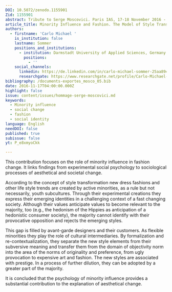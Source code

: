 ```yaml
---
DOI: 10.5072/zenodo.1155901
Zid: 1155901
abstract: Tribute to Serge Moscovici. Paris IAS, 17-18 November 2016 - Session 1
article_title: Minority Influence and Fashion. The Model of Style Transformation
authors:
  - firstname: 'Carlo Michael '
    is_institution: false
    lastname: Sommer
    positions_and_institutions:
      - institution: Darmstadt University of Applied Sciences, Germany
        positions:
          - ''
    social_channels:
      linkedin: https://de.linkedin.com/in/carlo-michael-sommer-25aa894
      researchgate: https://www.researchgate.net/profile/Carlo-Michael-Sommer
bibliography: /documents-exportes_mosco_05.bib
date: 2016-11-17T04:00:00.000Z
highlight: false
issue: content/issues/hommage-serge-moscovici.md
keywords:
  - Minority influence
  - social change
  - fashion
  - social identity
language: English
needDOI: false
published: true
subissue: false
yt: P_e8xmyoCkk

---
```


This contribution focuses on the role of minority influence in fashion change. It links findings from experimental social psychology to sociological processes of aesthetical and societal change.

According to the concept of style transformation new dress fashions and other life style trends are created by active minorities, as a rule but not necessarily, youth subcultures. Through their experimental creations they express their emerging identities in a challenging context of a fast changing society. Although their values anticipate values to become relevant to the majority, too (e.g., the hedonism of the Hippies as anticipation of a hedonistic consumer society), the majority cannot identify with their provocative opposition and rejects the emerging styles.

This gap is filled by avant-garde designers and their customers. As flexible minorities they play the role of cultural intermediaries. By formalization and re-contextualization, they separate the new style elements from their subversive meaning and transfer them from the domain of objectivity norm into the area of the norms of originality and preference, from ugly provocation to expensive art and fashion. The new styles are associated with prestige. In a process of further dilution, they can be adopted by a greater part of the majority.

It is concluded that the psychology of minority influence provides a substantial contribution to the explanation of aesthetical change.

<Youtube yt="P_e8xmyoCkk" caption="Minority Influence and Fashion. The Model of Style Transformation"></Youtube>